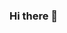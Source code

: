 ### Hi there 👋

<!--
**sumana2001/sumana2001** is a ✨ _special_ ✨ repository because its `README.md` (this file) appears on your GitHub profile.

Here are some ideas to get you started:

- 🔭 I’m currently working on Virtual Classroom
- 🌱 I’m currently learning Unity,Algos
- 👯 I’m looking to collaborate on Github
- 🤔 I’m looking for help with Competative coding
- 💬 Ask me about tech related stuffs and dance
- 📫 How to reach me: sumana.basu2001@gmail.com
- 😄 Pronouns: Her/She
- ⚡ Fun fact: I sleep more than I stay awake
-->
